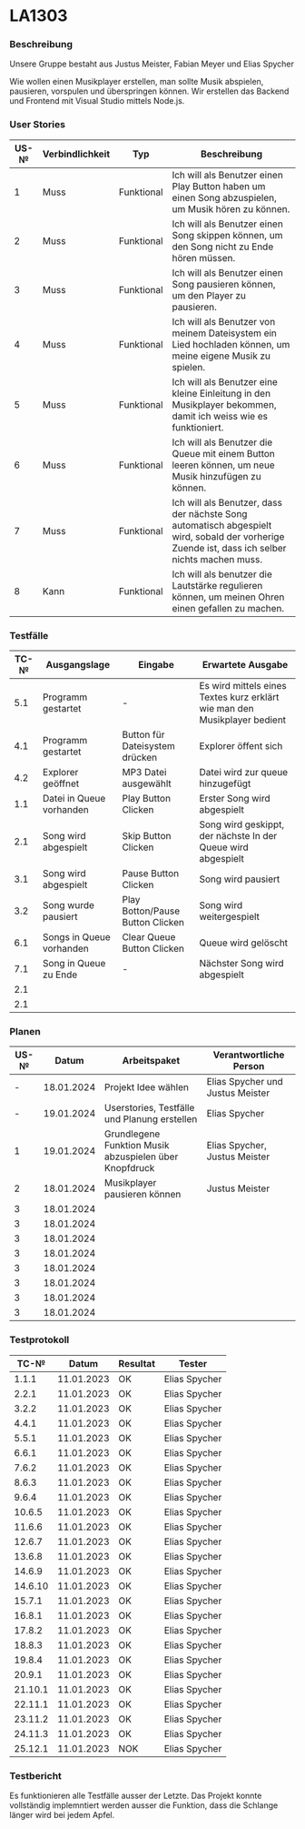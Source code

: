 # LA1303

### Beschreibung

Unsere Gruppe bestaht aus Justus Meister, Fabian Meyer und Elias Spycher

Wie wollen einen Musikplayer erstellen, man sollte Musik abspielen, pausieren, vorspulen und überspringen können. Wir erstellen das Backend und Frontend mit Visual Studio mittels Node.js.

### User Stories

| US-№ | Verbindlichkeit | Typ  | Beschreibung                       |
| ---- | --------------- | ---- | ---------------------------------- |
| 1    |Muss             |Funktional|Ich will als Benutzer einen Play Button haben um einen Song abzuspielen, um Musik hören zu können.|
| 2    |Muss             |Funktional|Ich will als Benutzer einen Song skippen können, um den Song nicht zu Ende hören müssen.|
| 3    |Muss             |Funktional|Ich will als Benutzer einen Song pausieren können, um den Player zu pausieren.|
| 4    |Muss             |Funktional|Ich will als Benutzer von meinem Dateisystem ein Lied hochladen können, um meine eigene Musik zu spielen.|
| 5    |Muss             |Funktional|Ich will als Benutzer eine kleine Einleitung in den Musikplayer bekommen, damit ich weiss wie es funktioniert.|
| 6    |Muss             |Funktional|Ich will als Benutzer die Queue mit einem Button leeren können, um neue Musik hinzufügen zu können.|
| 7    |Muss             |Funktional|Ich will als Benutzer, dass der nächste Song automatisch abgespielt wird, sobald der vorherige Zuende ist, dass ich selber nichts machen muss.|
| 8    |Kann             |Funktional|Ich will als benutzer die Lautstärke regulieren können, um meinen Ohren einen gefallen zu machen.|


### Testfälle

| TC-№ | Ausgangslage | Eingabe | Erwartete Ausgabe |
| ---- | ------------ | ------- | ----------------- |
| 5.1  | Programm gestartet|-|Es wird mittels eines Textes kurz erklärt wie man den Musikplayer bedient |
| 4.1  | Programm gestartet|Button für Dateisystem drücken|Explorer öffent sich|
| 4.2  | Explorer geöffnet|MP3 Datei ausgewählt  |Datei wird zur queue hinzugefügt|
| 1.1  | Datei in Queue vorhanden| Play Button Clicken |Erster Song wird abgespielt|
| 2.1  | Song wird abgespielt |Skip Button Clicken |Song wird geskippt, der nächste In der Queue wird abgespielt|
| 3.1  | Song wird abgespielt |Pause Button Clicken  |Song wird pausiert|
| 3.2  | Song wurde pausiert| Play Botton/Pause Button Clicken |Song wird weitergespielt|
| 6.1  | Songs in Queue vorhanden|Clear Queue Button Clicken  |Queue wird gelöscht|
| 7.1  | Song in Queue zu Ende |-|Nächster Song wird abgespielt|
| 2.1  | |  ||
| 2.1  | |  ||

### Planen

| US-№ | Datum           | Arbeitspaket  | Verantwortliche Person                       |
| ---- | --------------- | ---- | ---------------------------------- |
| -    | 18.01.2024           |Projekt Idee wählen| Elias Spycher und Justus Meister |
| -    | 19.01.2024           |Userstories, Testfälle und Planung erstellen| Elias Spycher |
| 1    | 19.01.2024           |Grundlegene Funktion Musik abzuspielen über Knopfdruck| Elias Spycher, Justus Meister |
| 2    | 18.01.2024           |Musikplayer pausieren können| Justus Meister |
| 3    | 18.01.2024           ||  |
| 3    | 18.01.2024           ||  |
| 3    | 18.01.2024           ||  |
| 3    | 18.01.2024           ||  |
| 3    | 18.01.2024           ||  |
| 3    | 18.01.2024           ||  |
| 3    | 18.01.2024           ||  |
| 3    | 18.01.2024           ||  |

### Testprotokoll

| TC-№ | Datum | Resultat | Tester |
| ---- | ----- | -------- | ------ |
| 1.1.1  |11.01.2023|OK|Elias Spycher|
| 2.2.1  |11.01.2023|OK|Elias Spycher|
| 3.2.2  |11.01.2023|OK|Elias Spycher|
| 4.4.1  |11.01.2023|OK|Elias Spycher|
| 5.5.1  |11.01.2023|OK|Elias Spycher|
| 6.6.1  |11.01.2023|OK|Elias Spycher|
| 7.6.2  |11.01.2023|OK|Elias Spycher|
| 8.6.3  |11.01.2023|OK|Elias Spycher|
| 9.6.4  |11.01.2023|OK|Elias Spycher|
| 10.6.5  |11.01.2023|OK|Elias Spycher|
| 11.6.6  |11.01.2023|OK|Elias Spycher|
| 12.6.7  |11.01.2023|OK|Elias Spycher|
| 13.6.8 |11.01.2023|OK|Elias Spycher|
| 14.6.9  |11.01.2023|OK|Elias Spycher|
| 14.6.10  |11.01.2023|OK|Elias Spycher|
| 15.7.1  |11.01.2023|OK|Elias Spycher|
| 16.8.1  |11.01.2023|OK|Elias Spycher|
| 17.8.2  |11.01.2023|OK|Elias Spycher|
| 18.8.3  |11.01.2023|OK|Elias Spycher|
| 19.8.4  |11.01.2023|OK|Elias Spycher|
| 20.9.1  |11.01.2023|OK|Elias Spycher|
| 21.10.1  |11.01.2023|OK|Elias Spycher|
| 22.11.1  |11.01.2023|OK|Elias Spycher|
| 23.11.2  |11.01.2023|OK|Elias Spycher|
| 24.11.3  |11.01.2023|OK|Elias Spycher|
| 25.12.1  |11.01.2023|NOK|Elias Spycher|

### Testbericht

Es funktionieren alle Testfälle ausser der Letzte. Das Projekt konnte vollständig implemntiert werden ausser die Funktion, dass die Schlange länger wird bei jedem Apfel.
